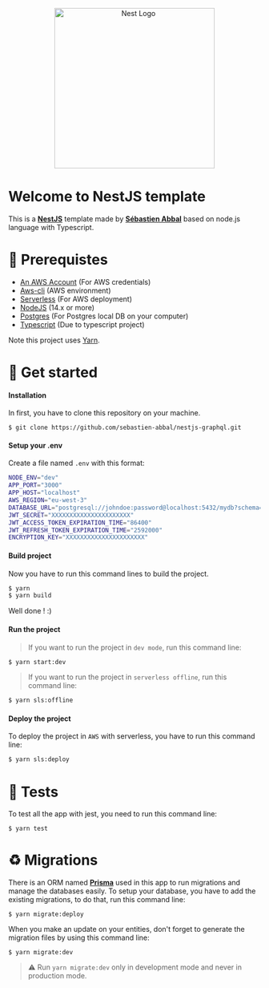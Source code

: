 <p align="center">
  <a href="http://nestjs.com/" target="blank"><img src="https://nestjs.com/img/logo_text.svg" width="320" alt="Nest Logo" /></a>
</p>

# Welcome to NestJS template

This is a **[NestJS](https://nestjs.com/)** template made by **[Sébastien Abbal](https://github.com/sebastien-abbal)** based on node.js language with Typescript.

# 👾 Prerequistes

- [An AWS Account](https://aws.amazon.com/) (For AWS credentials)
- [Aws-cli](https://docs.aws.amazon.com/fr_fr/cli/latest/userguide/install-cliv2.html) (AWS environment)
- [Serverless](https://www.serverless.com/) (For AWS deployment)
- [NodeJS](https://nodejs.org/) (14.x or more)
- [Postgres](https://www.postgresql.org/docs/) (For Postgres local DB on your computer)
- [Typescript](https://www.typescriptlang.org/) (Due to typescript project)

Note this project uses [Yarn](https://yarnpkg.com).

# 🚀 Get started

#### Installation

In first, you have to clone this repository on your machine.

```
$ git clone https://github.com/sebastien-abbal/nestjs-graphql.git
```

#### Setup your .env

Create a file named `.env` with this format:

```bash
NODE_ENV="dev"
APP_PORT="3000"
APP_HOST="localhost"
AWS_REGION="eu-west-3"
DATABASE_URL="postgresql://johndoe:password@localhost:5432/mydb?schema=public"
JWT_SECRET="XXXXXXXXXXXXXXXXXXXXXX"
JWT_ACCESS_TOKEN_EXPIRATION_TIME="86400"
JWT_REFRESH_TOKEN_EXPIRATION_TIME="2592000"
ENCRYPTION_KEY="XXXXXXXXXXXXXXXXXXXXXX"
```

#### Build project

Now you have to run this command lines to build the project.

```bash
$ yarn
$ yarn build
```

Well done ! :)

#### Run the project

> If you want to run the project in `dev mode`, run this command line:

```bash
$ yarn start:dev
```

> If you want to run the project in `serverless offline`, run this command line:

```bash
$ yarn sls:offline
```

#### Deploy the project

To deploy the project in `AWS` with serverless, you have to run this command line:

```bash
$ yarn sls:deploy
```

# 🚦 Tests

To test all the app with jest, you need to run this command line:

```
$ yarn test
```

# ♻️ Migrations

There is an ORM named **[Prisma](https://www.prisma.io/)** used in this app to run migrations and manage the databases easily.
To setup your database, you have to add the existing migrations, to do that, run this command line:

```
$ yarn migrate:deploy
```

When you make an update on your entities, don't forget to generate the migration files by using this command line:

```
$ yarn migrate:dev
```

> ⚠️ Run `yarn migrate:dev` only in development mode and never in production mode.
